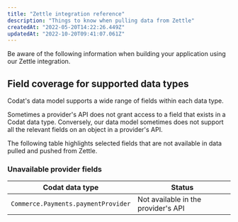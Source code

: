 ```yaml
---
title: "Zettle integration reference"
description: "Things to know when pulling data from Zettle"
createdAt: "2022-05-20T14:22:26.449Z"
updatedAt: "2022-10-20T09:41:07.061Z"
---
```


Be aware of the following information when building your application using our Zettle integration.

## Field coverage for supported data types

Codat's data model supports a wide range of fields within each data type.

Sometimes a provider's API does not grant access to a field that exists in a Codat data type. Conversely, our data model sometimes does not support all the relevant fields on an object in a provider's API.

The following table highlights selected fields that are not available in data pulled and pushed from Zettle.

### Unavailable provider fields

| Codat data type                      | Status                              |
|--------------------------------------|-------------------------------------|
| `Commerce.Payments.paymentProvider`  | Not available in the provider's API |
